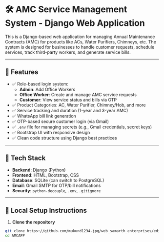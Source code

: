 # 🛠️ AMC Service Management System - Django Web Application

This is a Django-based web application for managing Annual Maintenance Contracts (AMC) for products like ACs, Water Purifiers, Chimneys, etc. The system is designed for businesses to handle customer requests, schedule services, track third-party workers, and generate service bills.

---

## 🚀 Features

- ✅ Role-based login system:
  - **Admin**: Add Office Workers
  - **Office Worker**: Create and manage AMC service requests
  - **Customer**: View service status and bills via OTP
- ✅ Product Categories: AC, Water Purifier, Chimney/Hob, and more
- ✅ Service tracking and duration (1-year and 3-year AMC)
- ✅ WhatsApp bill link generation
- ✅ OTP-based secure customer login (via Gmail)
- ✅ `.env` file for managing secrets (e.g., Gmail credentials, secret keys)
- ✅ Bootstrap UI with responsive design
- ✅ Clean code structure using Django best practices

---

## 🧰 Tech Stack

- **Backend**: Django (Python)
- **Frontend**: HTML, Bootstrap, CSS
- **Database**: SQLite (can switch to PostgreSQL)
- **Email**: Gmail SMTP for OTP/bill notifications
- **Security**: `python-decouple`, `.env`, `.gitignore`

---

## 🔧 Local Setup Instructions

1. **Clone the repository**

```bash
git clone https://github.com/mukund1234-jpg/web_samarth_enterprises/edit/main/README.md
cd AMCAPP
